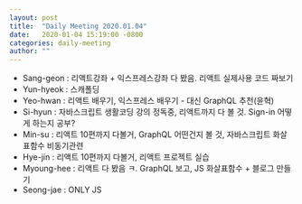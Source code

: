 ```yaml
---
layout: post
title:  "Daily Meeting 2020.01.04"
date:   2020-01-04 15:19:00 -0800
categories: daily-meeting
author: ""
---
```

* Sang-geon : 리액트강좌 + 익스프레스강좌 다 봤음. 리액트 실제사용 코드 짜보기
* Yun-hyeok : 스캐폴딩
* Yeo-hwan : 리액트 배우기, 익스프레스 배우기 - 대신 GraphQL 추천(윤혁)
* Si-hyun : 자바스크립트 생활코딩 강의 정독중, 리액트까지 다 볼 것. Sign-in 어떻게 하는지 공부?
* Min-su : 리액트 10편까지 다볼거, GraphQL 어떤건지 볼 것, 자바스크립트 화살표함수 비동기관련
* Hye-jin : 리액트 10편까지 다볼거, 리액트 프로젝트 실습
* Myoung-hee : 리액트 다 봤음 ㅋ. GraphQL 보고, JS 화살표함수 + 블로그 만들기
* Seong-jae : ONLY JS
